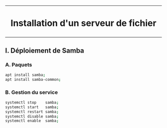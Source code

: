 ----------------------------------------------------------------------------------------------------------------------------
# <p align='center'> Installation d'un serveur de fichier </p>
----------------------------------------------------------------------------------------------------------------------------
## I. Déploiement de Samba
### A. Paquets
```bash
apt install samba;
apt install samba-common;
```

### B. Gestion du service
```bash
systemctl stop    samba;
systemctl start   samba;
systemctl restart samba;
systemctl disable samba;
systemctl enable  samba;
```
